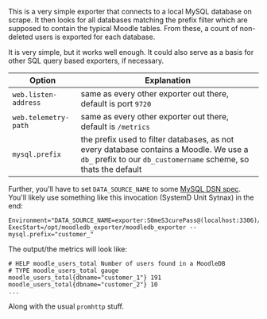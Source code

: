 This is a very simple exporter that connects to a local MySQL database on
scrape. It then looks for all databases matching the prefix filter which are
supposed to contain the typical Moodle tables. From these, a count of
non-deleted users is exported for each database.

It is very simple, but it works well enough. It could also serve as a basis for
other SQL query based exporters, if necessary.

| Option   | Explanation |
|----------|-------------|
| `web.listen-address` | same as every other exporter out there, default is port `9720` |
| `web.telemetry-path` | same as every other exporter out there, default is `/metrics`  |
| `mysql.prefix`       | the prefix used to filter databases, as not every database contains a Moodle. We use a `db_` prefix to our `db_customername` scheme, so thats the default |

Further, you'll have to set `DATA_SOURCE_NAME` to some [MySQL DSN
spec](https://github.com/go-sql-driver/mysql#dsn-data-source-name). You'll
likely use something like this invocation (SystemD Unit Sytnax) in the end:

```
Environment="DATA_SOURCE_NAME=exporter:S0meS3curePass@(localhost:3306)/"
ExecStart=/opt/moodledb_exporter/moodledb_exporter --mysql.prefix="customer_"
```

The output/the metrics will look like:

```
# HELP moodle_users_total Number of users found in a MoodleDB
# TYPE moodle_users_total gauge
moodle_users_total{dbname="customer_1"} 191
moodle_users_total{dbname="customer_2"} 10
...
```

Along with the usual `promhttp` stuff.
